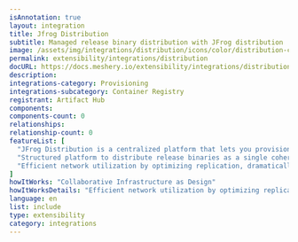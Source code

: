 ```yaml
---
isAnnotation: true
layout: integration
title: Jfrog Distribution
subtitle: Managed release binary distribution with JFrog distribution
image: /assets/img/integrations/distribution/icons/color/distribution-color.svg
permalink: extensibility/integrations/distribution
docURL: https://docs.meshery.io/extensibility/integrations/distribution
description: 
integrations-category: Provisioning
integrations-subcategory: Container Registry
registrant: Artifact Hub
components: 
components-count: 0
relationships: 
relationship-count: 0
featureList: [
  "JFrog Distribution is a centralized platform that lets you provision software release distribution",
  "Structured platform to distribute release binaries as a single coherent release bundle.",
  "Efficient network utilization by optimizing replication, dramatically reducing network load and release bundle synchronization time from source Artifactory to target instance or Edge node."
]
howItWorks: "Collaborative Infrastructure as Design"
howItWorksDetails: "Efficient network utilization by optimizing replication, dramatically reducing network load and release bundle synchronization time from source Artifactory to target instance or Edge node."
language: en
list: include
type: extensibility
category: integrations
---
```

